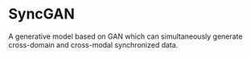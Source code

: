 # SyncGAN
A generative model based on GAN which can simultaneously generate cross-domain and cross-modal synchronized data.
